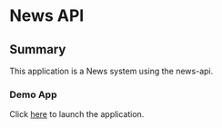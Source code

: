 # News API

## Summary

This application is a News system using the news-api.

### Demo App

Click [here](frontend/index.html) to launch the application.

